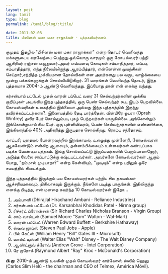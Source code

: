 ```yaml
---
layout: post
lang: tamil
type: blog
permalink: /tamil/blog/:title/

date: 2011-02-08
title: பிஸினஸ் மகா மகா ராஜாக்கள் - புத்தகவிமர்சனம்
---
```


குமுதம் இதழில் "பிசினஸ் மகா மகா ராஜாக்கள்" என்ற தொடர் வெளிவந்து மக்களுடைய வரவேற்பை பெற்றது.ஒவ்வொரு வாரமும் ஒரு கோடீஸ்வரர் பற்றி ஆசிரியர் ரஞ்சன் எழுதுவார்.அவர் எவ்வளவு கோடிகள் சம்பாதித்தார், எப்படி சம்பாதித்தார், எந்த நிலையிலிருந்து ஆரம்பித்தார், என்னென்ன முயற்சிகள் செய்தார்,சந்தித்த முக்கியமான தோல்விகள் என அவர்களது பல வருட வாழ்க்கையை மூன்று பக்கங்களுக்குள் சொல்லிவிடுகிறார். 31 வாரங்கள் வெளிவந்த தொடர், இந்த புத்தகமாக 2004-ம் ஆண்டு வெளிவந்தது. இப்போது தான் என் கைக்கு வந்தது.

கர்சன்பாய் பட்டேல் முதல் வாரன் பப்பெட் வரை 31 செல்வந்தர்களின் முக்கிய குறிப்புகள் அடங்கிய இந்த புத்தகத்தில், ஒரு பெண் செல்வந்தர் கூட இடம் பெறவில்லை. கோடீஸ்வரிகள் உலகத்தில் இல்லையா அல்லது இந்த புத்தகத்தில் இருந்து தவிர்க்கப்பட்டர்களா?. இணையத்தில் தேடி பார்த்தேன். வின்பிரே ஒபரா (Oprah Winfrey) தவிர பேர் சொல்லும்படி புகழ் பெற்றவர்கள் யாருமில்லை. அங்கொன்றும் இங்கொன்றுமாய் சில பேர். ஒரு புள்ளிவிவரம், பெண் செல்வந்தர்களின் எண்ணிக்கை, இங்கிலாந்தில் 40% அதிகரித்து இருபதாக சொல்கிறது. ரொம்ப சந்தோசம்.

லாட்டரி, புதையல் போன்றவற்றில் இறங்காமல், உழைத்து முன்னேறி,  கோடீஸ்வரன் ஆகவேண்டும் என்கிற ஆசையும், தன்னம்பிக்கையும் உள்ளவர்கள் கண்டிப்பாக படிக்க வேண்டிய புத்தகம். இங்கு சொல்லப்பட்டு இருப்பவர்களில் பெரும்பாலானோர், அடுத்த வேலை சாப்பாட்டுக்கு கஷ்டபட்டவர்கள். அவர்களே கோடீஸ்வரர்கள் ஆகும் போது, "நம்மால் முடியாதா?" என்ற கேள்வியும், "முடியும்" என்ற பதிலும் ஒரே சமயத்தில் கிடைக்கும்.

இந்த புத்தகத்தில் இருக்கும் பல கோடீஸ்வரர்கள் பற்றிய சில தகவல்கள் ஆச்சரியமாகவும், திகிலாகவும் இருக்கும். நீங்களே படித்து பாருங்கள். இதிலிருந்து எனக்கு பிடித்த, என் மனதை கவர்ந்த 10 கோடீஸ்வரர்கள் இதோ...

1. அம்பானி (Dhirajlal Hirachand Ambani - Reliance Industries) <br/>
2. கர்சன்பாய் பட்டேல் (Dr. Karsanbhai Khodidas Patel - Nirma group) <br/>
3. ரிச்சர்ட் ப்ரோன்சன் (Sir Richard Charles Nicholas Branson - Virgin Group) <br/>
4. சாம் வால்டன் (Samuel Moore "Sam" Walton - Wal-Mart) <br/>
5. வாரன் பப்பெட் (Warren Edward Buffett - Berkshire Hathaway) <br/>
6. ஸ்டீவ் ஜாப்ஸ் (Steven Paul Jobs - Apple) <br/>
7. பில் கேட்ஸ் (William Henry "Bill" Gates III - Microsoft) <br/>
8. வால்ட் டிஸ்னி (Walter Elias "Walt" Disney - The Walt Disney Company) <br/>
9. ஆண்ட்ரூவ் க்ரோவ் (Andrew Grove - Intel Corporation) <br/>
10. ரே குரோக் (Raymond Albert "Ray" Kroc - McDonald's Corporation)

**பி.கு:** 2010-ம் ஆண்டு உலகின் முதல் கோடீஸ்வரர் கார்லோஸ் ஸ்லிம் ஹெலு (Carlos Slim Helú - the chairman and CEO of Telmex, América Móvil).
